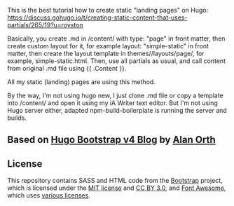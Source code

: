 
This is the best tutorial how to create static "landing pages" on Hugo: https://discuss.gohugo.io/t/creating-static-content-that-uses-partials/265/19?u=royston

Basically, you create .md in /content/ with type: "page" in front matter, then create custom layout for it, for example layout: "simple-static" in front matter, then create the layout template in themes/<name>/layouts/page/, for example, simple-static.html. Then, use all partials as usual, and call content from original .md file using {{ .Content }}.

All my static (landing) pages are using this method.

By the way, I'm not using hugo new, I just clone .md file or copy a template into /content/ and open it using my iA Writer text editor. But I'm not using Hugo server either, adapted npm-build-boilerplate is running the server and builds.


## Based on [Hugo Bootstrap v4 Blog](https://github.com/alanorth/hugo-theme-bootstrap4-blog) by [Alan Orth](https://github.com/alanorth)
## License
This repository contains SASS and HTML code from the [Bootstrap](https://getbootstrap.com) project, which is licensed under the [MIT license](https://tldrlegal.com/license/mit-license) and [CC BY 3.0](https://creativecommons.org/licenses/by/3.0/), and [Font Awesome](https://fontawesome.com/), which uses [various licenses](https://fontawesome.com/license/).
